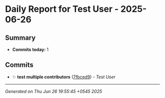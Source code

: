 # Daily Report for Test User - 2025-06-26

## Summary

- **Commits today:** 1

## Commits

- ✨ **test multiple contributors** ([7fbced9](../../commit/7fbced9)) - _Test User_

---

_Generated on Thu Jun 26 19:55:45 +0545 2025_
